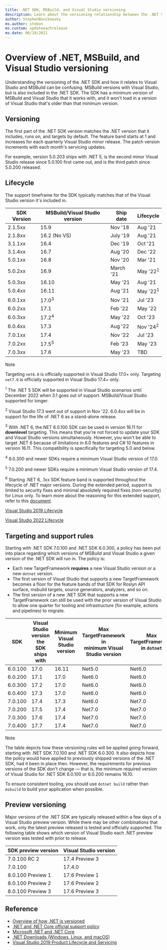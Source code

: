 ```yaml
---
title: .NET SDK, MSBuild, and Visual Studio versioning
description: Learn about the versioning relationship between the .NET SDK and MSBuild/VS.
author: StephenBonikowsky
ms.author: stebon
ms.custom: updateeachrelease
ms.date: 06/10/2021
---
```

# Overview of .NET, MSBuild, and Visual Studio versioning

Understanding the versioning of the .NET SDK and how it relates to Visual Studio and MSBuild can be confusing. MSBuild versions with Visual Studio, but is also included in the .NET SDK. The SDK has a minimum version of MSBuild and Visual Studio that it works with, and it won't load in a version of Visual Studio that's older than that minimum version.

## Versioning

The first part of the .NET SDK version matches the .NET version that it includes, runs on, and targets by default.  The feature band starts at 1 and increases for each quarterly Visual Studio minor release.  The patch version increments with each month's servicing updates.

For example, version 5.0.203 ships with .NET 5, is the second minor Visual Studio release since 5.0.100 first came out, and is the third patch since 5.0.200 released.

## Lifecycle

The support timeframe for the SDK typically matches that of the Visual Studio version it's included in.

| SDK Version      | MSBuild/Visual Studio version | Ship date    | Lifecycle |
|------------------|--------------------|--------------|-----------|
| 2.1.5xx          | 15.9               | Nov '18      | Aug '21   |
| 2.1.8xx          | 16.2 (No VS)       | July '19     | Aug '21   |
| 3.1.1xx          | 16.4               | Dec '19      | Oct '21   |
| 3.1.4xx          | 16.7               | Aug '20      | Dec '22   |
| 5.0.1xx          | 16.8               | Nov '20      | Mar '21   |
| 5.0.2xx          | 16.9               | March '21    | May '22<sup>1</sup>  |
| 5.0.3xx          | 16.10              | May '21      | Aug '21   |
| 5.0.4xx          | 16.11              | Aug '21      | May '22<sup>1</sup>  |
| 6.0.1xx          | 17.0<sup>3</sup>   | Nov '21      | Jul '23   |
| 6.0.2xx          | 17.1               | Feb '22      | May '22   |
| 6.0.3xx          | 17.2<sup>4</sup>   | May '22      | Oct '23   |
| 6.0.4xx          | 17.3               | Aug '22      | Nov '24<sup>2</sup>   |
| 7.0.1xx          | 17.4               | Nov '22      | Jul '23   |
| 7.0.2xx          | 17.5<sup>5</sup>   | Feb '23      | May '23   |
| 7.0.3xx          | 17.6               | May '23      | TBD       |

> [!NOTE]
> Targeting `net6.0` is officially supported in Visual Studio 17.0+ only.
> Targeting `net7.0` is officially supported in Visual Studio 17.4+ only.
>
> <sup>1</sup> The .NET 5 SDK will be supported in Visual Studio scenarios until December 2022 when 3.1 goes out of support. MSBuild/Visual Studio supported for longer.
>
> <sup>2</sup> Visual Studio 17.3 went out of support in Nov '22. 6.0.4xx will be in support for the life of .NET 6 as a stand-alone release.
>
> <sup>3</sup> With .NET 6, the.NET 6.0.100 SDK can be used in version 16.11 for **downlevel** targeting. This means that you're not forced to update your SDK and Visual Studio versions simultaneously. However, you won't be able to target .NET 6 because of limitations in 6.0 features and C# 10 features in version 16.11. This compatibility is specifically for targeting 5.0 and below.
>
> <sup>4</sup> 6.0.300 and newer SDKs require a minimum Visual Studio version of 17.0.
>
> <sup>5</sup> 7.0.200 and newer SDKs require a minimum Visual Studio version of 17.4.
> 
> <sup>6</sup> Starting .NET 6, .1xx SDK feature band is supported throughout the lifecycle of .NET major versions. During the extended period, support is limited to security fixes and minimal absolutely required fixes (non-security) for Linux only. To learn more about the reasoning for this extended support, refer to this [document](https://github.com/dotnet/source-build#support).
>
> [Visual Studio 2019 Lifecycle](/lifecycle/products/visual-studio-2019)
>
> [Visual Studio 2022 Lifecycle](/lifecycle/products/visual-studio-2022)

## Targeting and support rules

Starting with .NET SDK 7.0.100 and .NET SDK 6.0.300, a policy has been put into place regarding which versions of MSBuild and Visual Studio a given version of the .NET SDK will run in. The policy is:

- Each new TargetFramework **requires** a new Visual Studio version or a new `dotnet` version.
- The first version of Visual Studio that supports a new TargetFramework becomes a floor for the feature bands of that SDK for Roslyn API surface, msbuild targets, source generators, analyzers, and so on.
- The first version of a new .NET SDK that supports a new TargetFramework can still be used with the prior version of Visual Studio to allow one quarter for tooling and infrastructure (for example, actions and pipelines) to migrate.

| SDK | Visual Studio version<br/>the SDK ships with | Minimum Visual Studio version | Max TargetFramework in<br/>minimum Visual Studio version | Max TargetFramework in `dotnet` |
|-|-|-|-|-|
| 6.0.100 | 17.0 | 16.11 | Net5.0 | Net6.0 |
| 6.0.200 | 17.1 | 17.0 | Net6.0 | Net6.0 |
| 6.0.300 | 17.2 | 17.0 | Net6.0 | Net6.0 |
| 6.0.400 | 17.3 | 17.0 | Net6.0 | Net6.0 |
| 7.0.100 | 17.4 | 17.3 | Net6.0 | Net7.0 |
| 7.0.200 | 17.5 | 17.4 | Net7.0 | Net7.0 |
| 7.0.300 | 17.6 | 17.4 | Net7.0 | Net7.0 |
| 7.0.400 | 17.7 | 17.4 | Net7.0 | Net7.0 |

> [!NOTE]
> The table depicts how these versioning rules will be applied going forward, starting with .NET SDK 7.0.100 and .NET SDK 6.0.300. It also depicts how the policy would have applied to previously shipped versions of the .NET SDK, had it been in place then. However, the requirements for previous versions of the SDK don't change &mdash; that is, the minimum required version of Visual Studio for .NET SDK 6.0.100 or 6.0.200 remains 16.10.

To ensure consistent tooling, you should use `dotnet build` rather than `msbuild` to build your application when possible.

## Preview versioning

Major versions of the .NET SDK are typically released within a few days of a Visual Studio preview version. While there may be other combinations that work, only the latest preview released is tested and officially supported. The following table shows which version of Visual Studio each .NET preview version was tested with prior to release.

| SDK preview version | Visual Studio version |
|-|-|
| 7.0.100 RC 2 | 17.4 Preview 3 |
| 7.0.100 | 17.4.0 |
| 8.0.100 Preview 1 | 17.6 Preview 1 |
| 8.0.100 Preview 2 | 17.6 Preview 2 |
| 8.0.100 Preview 3 | 17.6 Preview 3 |

## Reference

- [Overview of how .NET is versioned](../versions/index.md)
- [.NET and .NET Core official support policy](https://dotnet.microsoft.com/platform/support/policy/dotnet-core)
- [Microsoft .NET and .NET Core](/lifecycle/products/microsoft-net-and-net-core)
- [.NET Downloads (Windows, Linux, and macOS)](https://dotnet.microsoft.com/download/dotnet)
- [Visual Studio 2019 Product Lifecycle and Servicing](/visualstudio/releases/2019/servicing-vs2019)
